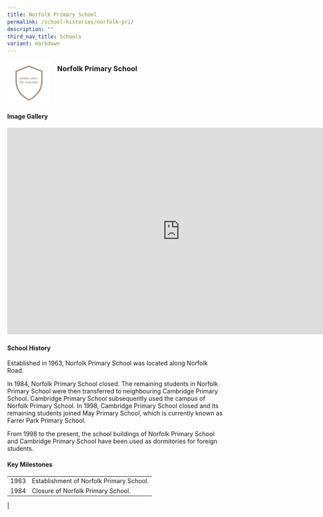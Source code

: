 ```yaml
---
title: Norfolk Primary School
permalink: /school-histories/norfolk-pri/
description: ""
third_nav_title: Schools
variant: markdown
---
```

<img align="left" style="width:20%;margin-right:15px;" src="/images/norfolkpri1.png">

### **Norfolk Primary School**

<br clear="left">

#### **Image Gallery**
<iframe src="https://docs.google.com/presentation/d/e/2PACX-1vSTwNHaG-hk-rLsG0kCeiIBlYpkdIJ3L8mmVGwGjPvibMuF4jVBHnmDPO-kZJ06K-x3_U-Z--KLi3Om/embed?start=false&amp;loop=true&amp;delayms=5000" frameborder="0" width="800" height="479" allowfullscreen="true"></iframe>


#### **School History**
Established in 1963, Norfolk Primary School was located along Norfolk Road.  
  
In 1984, Norfolk Primary School closed. The remaining students in Norfolk Primary School were then transferred to neighbouring Cambridge Primary School. Cambridge Primary School subsequently used the campus of Norfolk Primary School. In 1998, Cambridge Primary School closed and its remaining students joined May Primary School, which is currently known as Farrer Park Primary School.&nbsp; &nbsp;  
  
From 1998 to the present, the school buildings of Norfolk Primary School and Cambridge Primary School have been used as dormitories for foreign students.

#### **Key Milestones**

|  |  |
|:---:|---|
| 1963 | Establishment of Norfolk Primary School. |
| 1984 | Closure of Norfolk Primary School. |
|